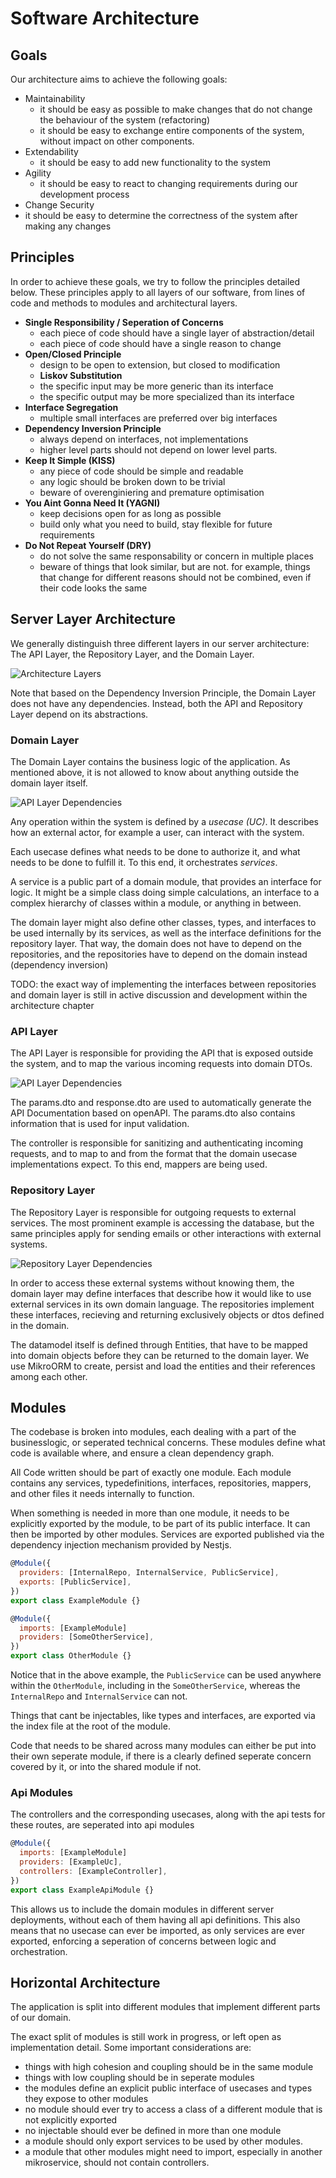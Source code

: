 # Software Architecture

## Goals

Our architecture aims to achieve the following goals:

- Maintainability
  - it should be easy as possible to make changes that do not change the behaviour of the system (refactoring)
  - it should be easy to exchange entire components of the system, without impact on other components.
- Extendability
  - it should be easy to add new functionality to the system
- Agility
  - it should be easy to react to changing requirements during our development process
- Change Security
- it should be easy to determine the correctness of the system after making any changes

## Principles

In order to achieve these goals, we try to follow the principles detailed below.
These principles apply to all layers of our software, from lines of code and methods to modules and architectural layers.

- **Single Responsibility / Seperation of Concerns**
  - each piece of code should have a single layer of abstraction/detail
  - each piece of code should have a single reason to change
- **Open/Closed Principle**
  - design to be open to extension, but closed to modification
  - **Liskov Substitution**
  - the specific input may be more generic than its interface
  - the specific output may be more specialized than its interface
- **Interface Segregation**
  - multiple small interfaces are preferred over big interfaces
- **Dependency Inversion Principle**
  - always depend on interfaces, not implementations
  - higher level parts should not depend on lower level parts.
- **Keep It Simple (KISS)**
  - any piece of code should be simple and readable
  - any logic should be broken down to be trivial
  - beware of overenginiering and premature optimisation
- **You Aint Gonna Need It (YAGNI)**
  - keep decisions open for as long as possible
  - build only what you need to build, stay flexible for future requirements
- **Do Not Repeat Yourself (DRY)**
  - do not solve the same responsability or concern in multiple places
  - beware of things that look similar, but are not. for example, things that change for different reasons should not be combined, even if their code looks the same

## Server Layer Architecture

We generally distinguish three different layers in our server architecture: The API Layer, the Repository Layer, and the Domain Layer.

![Architecture Layers](./img/clean-architecture-layers.png)

Note that based on the Dependency Inversion Principle, the Domain Layer does not have any dependencies. Instead, both the API and Repository Layer depend on its abstractions.

### Domain Layer

The Domain Layer contains the business logic of the application. As mentioned above, it is not allowed to know about anything outside the domain layer itself.

![API Layer Dependencies](./img/domain-layer.png)

Any operation within the system is defined by a *usecase (UC)*. It describes how an external actor, for example a user, can interact with the system.

Each usecase defines what needs to be done to authorize it, and what needs to be done to fulfill it. To this end, it orchestrates *services*.

A service is a public part of a domain module, that provides an interface for logic. It might be a simple class doing simple calculations, an interface to a complex hierarchy of classes within a module, or anything in between.

The domain layer might also define other classes, types, and interfaces to be used internally by its services, as well as the interface definitions for the repository layer. That way, the domain does not have to depend on the repositories, and the repositories have to depend on the domain instead (dependency inversion)

TODO: the exact way of implementing the interfaces between repositories and domain layer is still in active discussion and development within the architecture chapter

### API Layer

The API Layer is responsible for providing the API that is exposed outside the system, and to map the various incoming requests into domain DTOs.

![API Layer Dependencies](./img/api-layer.png)

The params.dto and response.dto are used to automatically generate the API Documentation based on openAPI. The params.dto also contains information that is used for input validation.

The controller is responsible for sanitizing and authenticating incoming requests, and to map to and from the format that the domain usecase implementations expect. To this end, mappers are being used.

### Repository Layer

The Repository Layer is responsible for outgoing requests to external services. The most prominent example is accessing the database, but the same principles apply for sending emails or other interactions with external systems.

![Repository Layer Dependencies](./img/repository-layer.png)

In order to access these external systems without knowing them, the domain layer may define interfaces that describe how it would like to use external services in its own domain language. The repositories implement these interfaces, recieving and returning exclusively objects or dtos defined in the domain.

The datamodel itself is defined through Entities, that have to be mapped into domain objects before they can be returned to the domain layer. We use MikroORM to create, persist and load the entities and their references among each other.

## Modules

The codebase is broken into modules, each dealing with a part of the businesslogic, or seperated technical concerns.
These modules define what code is available where, and ensure a clean dependency graph.

All Code written should be part of exactly one module. Each module contains any services, typedefinitions, interfaces, repositories, mappers, and other files it needs internally to function.

When something is needed in more than one module, it needs to be explicitly exported by the module, to be part of its public interface. It can then be imported by other modules. Services are exported published via the dependency injection mechanism provided by Nestjs.

```js
@Module({
  providers: [InternalRepo, InternalService, PublicService],
  exports: [PublicService],
})
export class ExampleModule {}

@Module({
  imports: [ExampleModule]
  providers: [SomeOtherService],
})
export class OtherModule {}
```

Notice that in the above example, the `PublicService` can be used anywhere within the `OtherModule`, including in the `SomeOtherService`, whereas the `InternalRepo` and `InternalService` can not.

Things that cant be injectables, like types and interfaces, are exported via the index file at the root of the module.

Code that needs to be shared across many modules can either be put into their own seperate module, if there is a clearly defined seperate concern covered by it, or into the shared module if not.

### Api Modules

The controllers and the corresponding usecases, along with the api tests for these routes, are seperated into api modules

```js
@Module({
  imports: [ExampleModule]
  providers: [ExampleUc],
  controllers: [ExampleController],
})
export class ExampleApiModule {}
```

This allows us to include the domain modules in different server deployments, without each of them having all api definitions. This also means that no usecase can ever be imported, as only services are ever exported, enforcing a seperation of concerns between logic and orchestration.

## Horizontal Architecture

The application is split into different modules that implement different parts of our domain.

The exact split of modules is still work in progress, or left open as implementation detail. Some important considerations are:

- things with high cohesion and coupling should be in the same module
- things with low coupling should be in seperate modules
- the modules define an explicit public interface of usecases and types they expose to other modules
- no module should ever try to access a class of a different module that is not explicitly exported
- no injectable should ever be defined in more than one module
- a module should only export services to be used by other modules.
- a module that other modules might need to import, especially in another mikroservice, should not contain controllers.
